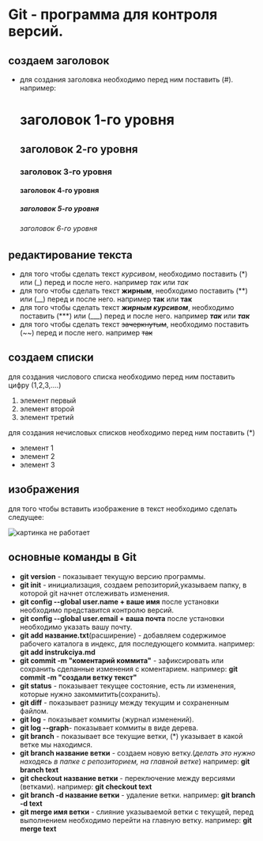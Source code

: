 # Git - программа для контроля версий.

## создаем заголовок
* для создания заголовка необходимо перед ним поставить (#). например:
    # заголовок 1-го уровня
    ## заголовок 2-го уровня
    ### заголовок 3-го уровня
    #### заголовок 4-го уровня
    ##### заголовок 5-го уровня
    ###### заголовок 6-го уровня

## редактирование текста
* для того чтобы сделать текст *курсивом*, необходимо поставить (*) или (_) перед и после него. например *так* или _так_
* для того чтобы сделать текст **жирным**, необходимо поставить (**) или (__) перед и после него. например **так** или __так__
* для того чтобы сделать текст ***жирным курсивом***, необходимо поставить (***) или (___) перед и после него. например ***так*** или ___так___
* для того чтобы сделать текст ~~зачеркнутым~~, необходимо поставить (~~) перед и после него. например ~~так~~

## создаем списки
для создания числового списка необходимо перед ним поставить цифру (1,2,3,....)

1. элемент первый
2. элемент второй
3. элемент третий

для создания нечисловых списков необходимо перед ним поставить (*)

* элемент 1
* элемент 2
* элемент 3 

## изображения
для того чтобы вставить изображение в текст необходимо сделать следущее:

![картинка не работает](Рисунок3.JPG)

## основные команды в Git
* __git version__ - показывает текущую версию программы.
* __git init__ - инициализация, создаем репозиторий,указываем папку, в которой git начнет отслеживать изменения.
* __git config --global user.name + ваше имя__ после установки необходимо представится контролю версий.
* __git config --global user.email + ваша почта__ после установки необходимо указать вашу почту.
* __git add название.txt__(расширение) - добавляем содержимое рабочего каталога в индекс, для последующего коммита. например: __git add instrukciya.md__
* __git commit -m "коментарий коммита"__ - зафиксировать или сохранить сделанные изменения с коментарием. например: __git commit -m "создали ветку текст"__
* __git status__ - показывает текущее состояние, есть ли изменения, которые нужно закоммитить(сохранить).
* __git diff__ - показывает разницу между текущим и сохраненным файлом.
* __git log__ - показывает коммиты (журнал изменений).
* __git log --graph__- показывает коммиты в виде дерева.
* __git branch__ - показывает все текущие ветки, (*) указывает в какой ветке мы находимся.
* __git branch название ветки__ - создаем новую ветку.(_делать это нужно находясь в папке с репозиторием, на главной ветке_) например: __git branch text__
* __git checkout название ветки__ - переключение между версиями (ветками). например: __git checkout text__
* __git branch -d название ветки__ - удаление ветки. например: __git branch -d text__
* __git merge имя ветки__ - слияние указываемой ветки с текущей, перед выполнением необходимо перейти на главную ветку. например: __git merge text__

